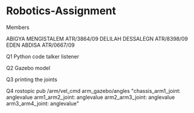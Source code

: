# Robotics-Assignment
Members 

ABIGYA MENGISTALEM ATR/3864/09
DELILAH DESSALEGN ATR/8398/09
EDEN ABDISA ATR/0667/09

Q1 Python code 
talker
listener

Q2 Gazebo model

Q3 printing the joints

Q4
rostopic pub /arm/vel_cmd arm_gazebo/angles "chassis_arm1_joint: anglevalue
arm1_arm2_joint: anglevalue
arm2_arm3_joint: anglevalue
arm3_arm4_joint: anglevalue"